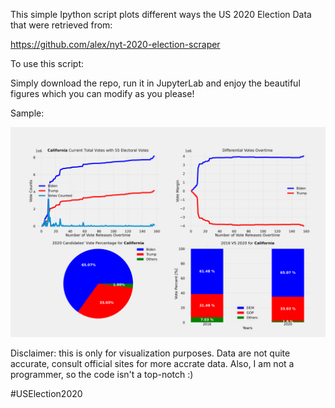 This simple Ipython script plots different ways the US 2020 Election Data that were retrieved from:  

https://github.com/alex/nyt-2020-election-scraper  

To use this script:

Simply download the repo, run it in JupyterLab and enjoy the beautiful figures which you can modify as you please!  

Sample:  

<img src="results/US2020Election_California.png">  

Disclaimer: this is only for visualization purposes. Data are not quite accurate, consult official sites for more accrate data. Also, I am not a programmer, so the code isn't a top-notch :)

#USElection2020
